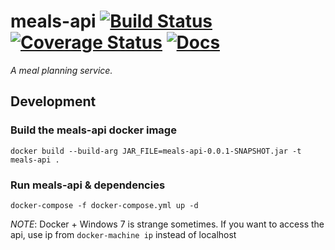 # meals-api [![Build Status](https://travis-ci.org/jcosentino11/meals-api.svg?branch=master)](https://travis-ci.org/jcosentino11/meals-api) [![Coverage Status](https://coveralls.io/repos/github/jcosentino11/meals-api/badge.svg?branch=master)](https://coveralls.io/github/jcosentino11/meals-api?branch=master) [![Docs](https://img.shields.io/badge/docs-meals--api-blue.svg)](https://meals-api.josephcosentino.me/docs)
_A meal planning service._

## Development

### Build the meals-api docker image

```
docker build --build-arg JAR_FILE=meals-api-0.0.1-SNAPSHOT.jar -t meals-api .
```

### Run meals-api & dependencies
```
docker-compose -f docker-compose.yml up -d
```

*NOTE*: Docker + Windows 7 is strange sometimes.  If you want to access the api, use ip from `docker-machine ip` instead of localhost